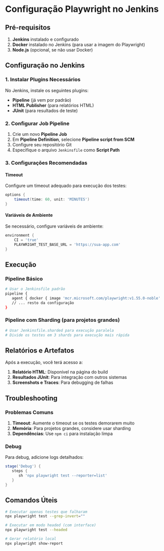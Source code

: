# Configuração Playwright no Jenkins

## Pré-requisitos

1. **Jenkins** instalado e configurado
2. **Docker** instalado no Jenkins (para usar a imagem do Playwright)
3. **Node.js** (opcional, se não usar Docker)

## Configuração no Jenkins

### 1. Instalar Plugins Necessários

No Jenkins, instale os seguintes plugins:
- **Pipeline** (já vem por padrão)
- **HTML Publisher** (para relatórios HTML)
- **JUnit** (para resultados de teste)

### 2. Configurar Job Pipeline

1. Crie um novo **Pipeline Job**
2. Em **Pipeline Definition**, selecione **Pipeline script from SCM**
3. Configure seu repositório Git
4. Especifique o arquivo `Jenkinsfile` como **Script Path**

### 3. Configurações Recomendadas

#### Timeout
Configure um timeout adequado para execução dos testes:
```groovy
options {
    timeout(time: 60, unit: 'MINUTES')
}
```

#### Variáveis de Ambiente
Se necessário, configure variáveis de ambiente:
```groovy
environment {
    CI = 'true'
    PLAYWRIGHT_TEST_BASE_URL = 'https://sua-app.com'
}
```

## Execução

### Pipeline Básico
```bash
# Usar o Jenkinsfile padrão
pipeline {
   agent { docker { image 'mcr.microsoft.com/playwright:v1.55.0-noble' } }
   // ... resto da configuração
}
```

### Pipeline com Sharding (para projetos grandes)
```bash
# Usar Jenkinsfile.sharded para execução paralela
# Divide os testes em 3 shards para execução mais rápida
```

## Relatórios e Artefatos

Após a execução, você terá acesso a:

1. **Relatório HTML**: Disponível na página do build
2. **Resultados JUnit**: Para integração com outros sistemas
3. **Screenshots e Traces**: Para debugging de falhas

## Troubleshooting

### Problemas Comuns

1. **Timeout**: Aumente o timeout se os testes demorarem muito
2. **Memória**: Para projetos grandes, considere usar sharding
3. **Dependências**: Use `npm ci` para instalação limpa

### Debug

Para debug, adicione logs detalhados:
```groovy
stage('Debug') {
   steps {
      sh 'npx playwright test --reporter=list'
   }
}
```

## Comandos Úteis

```bash
# Executar apenas testes que falharam
npx playwright test --grep-invert=""

# Executar em modo headed (com interface)
npx playwright test --headed

# Gerar relatório local
npx playwright show-report
```

